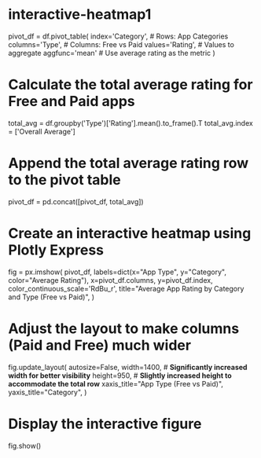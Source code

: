 # interactive-heatmap1
pivot_df = df.pivot_table(
    index='Category',     # Rows: App Categories
    columns='Type',       # Columns: Free vs Paid
    values='Rating',      # Values to aggregate
    aggfunc='mean'        # Use average rating as the metric
)

# Calculate the total average rating for Free and Paid apps
total_avg = df.groupby('Type')['Rating'].mean().to_frame().T
total_avg.index = ['Overall Average']

# Append the total average rating row to the pivot table
pivot_df = pd.concat([pivot_df, total_avg])

# Create an interactive heatmap using Plotly Express
fig = px.imshow(
    pivot_df,
    labels=dict(x="App Type", y="Category", color="Average Rating"),
    x=pivot_df.columns,
    y=pivot_df.index,
    color_continuous_scale='RdBu_r',
    title="Average App Rating by Category and Type (Free vs Paid)",
)

# Adjust the layout to make columns (Paid and Free) much wider
fig.update_layout(
    autosize=False,
    width=1400,  # **Significantly increased width for better visibility**
    height=950,  # **Slightly increased height to accommodate the total row**
    xaxis_title="App Type (Free vs Paid)",
    yaxis_title="Category",
)

# Display the interactive figure
fig.show()
